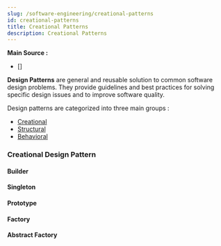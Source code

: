 ```yaml
---
slug: /software-engineering/creational-patterns
id: creational-patterns
title: Creational Patterns
description: Creational Patterns
---
```


**Main Source :**

- []

**Design Patterns** are general and reusable solution to common software design problems. They provide guidelines and best practices for solving specific design issues and to improve software quality.

Design patterns are categorized into three main groups :

- [Creational](#creational-design-pattern)
- [Structural](/software-engineering/structural)
- [Behavioral](/software-engineering/behavioral)

### Creational Design Pattern

#### Builder

#### Singleton

#### Prototype

#### Factory

#### Abstract Factory
